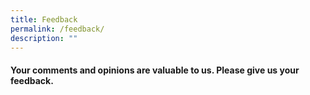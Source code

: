 ```yaml
---
title: Feedback
permalink: /feedback/
description: ""
---
```

#### Your comments and opinions are valuable to us. Please give us your feedback.



